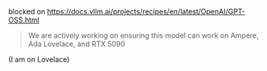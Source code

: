 blocked on https://docs.vllm.ai/projects/recipes/en/latest/OpenAI/GPT-OSS.html


> We are actively working on ensuring this model can work on Ampere, Ada Lovelace, and RTX 5090

(I am on Lovelace)
